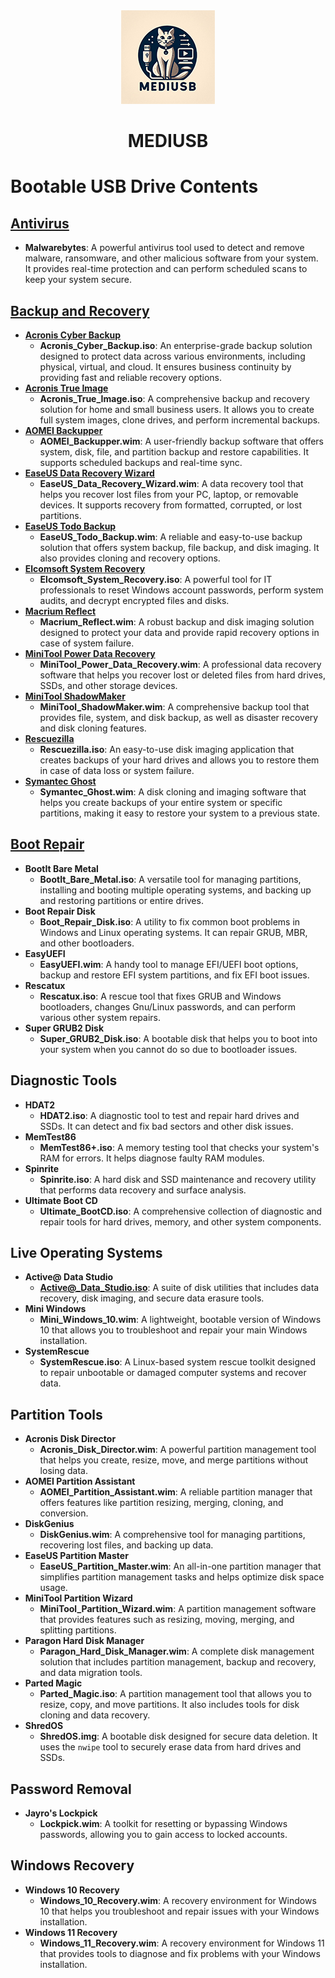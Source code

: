 <div align="center">
	<img src="https://github.com/rhshourav/mediUSB/blob/main/Info.igone.files/img/Logos/logo150x150.png">
</div>
<h1 align="center">MEDIUSB</h1> 

# Bootable USB Drive Contents

## [Antivirus](https://github.com/rhshourav/mediUSB/tree/main/Antivirus/Malwarebytes)
- **Malwarebytes**: A powerful antivirus tool used to detect and remove malware, ransomware, and other malicious software from your system. It provides real-time protection and can perform scheduled scans to keep your system secure.

## [Backup and Recovery](https://github.com/rhshourav/mediUSB/tree/main/Backup_and_Recovery)
- **[Acronis Cyber Backup](https://github.com/rhshourav/mediUSB/tree/main/Backup_and_Recovery/Acronis_Cyber_Backup)**
  - **Acronis_Cyber_Backup.iso**: An enterprise-grade backup solution designed to protect data across various environments, including physical, virtual, and cloud. It ensures business continuity by providing fast and reliable recovery options.
- **[Acronis True Image](https://github.com/rhshourav/mediUSB/tree/main/Backup_and_Recovery/Acronis_True_Image)**
  - **Acronis_True_Image.iso**: A comprehensive backup and recovery solution for home and small business users. It allows you to create full system images, clone drives, and perform incremental backups.
- **[AOMEI Backupper](https://github.com/rhshourav/mediUSB/tree/main/Backup_and_Recovery/AOMEI_Backupper)**
  - **AOMEI_Backupper.wim**: A user-friendly backup software that offers system, disk, file, and partition backup and restore capabilities. It supports scheduled backups and real-time sync.
- **[EaseUS Data Recovery Wizard](https://github.com/rhshourav/mediUSB/tree/main/Backup_and_Recovery/EaseUS_Data_Recovery_Wizard)**
  - **EaseUS_Data_Recovery_Wizard.wim**: A data recovery tool that helps you recover lost files from your PC, laptop, or removable devices. It supports recovery from formatted, corrupted, or lost partitions.
- **[EaseUS Todo Backup](https://github.com/rhshourav/mediUSB/tree/main/Backup_and_Recovery/EaseUS_Todo_Backup)**
  - **EaseUS_Todo_Backup.wim**: A reliable and easy-to-use backup solution that offers system backup, file backup, and disk imaging. It also provides cloning and recovery options.
- **[Elcomsoft System Recovery](https://github.com/rhshourav/mediUSB/tree/main/Backup_and_Recovery/Elcomsoft_System_Recovery)**
  - **Elcomsoft_System_Recovery.iso**: A powerful tool for IT professionals to reset Windows account passwords, perform system audits, and decrypt encrypted files and disks.
- **[Macrium Reflect](https://github.com/rhshourav/mediUSB/tree/main/Backup_and_Recovery/Macrium_Reflect)**
  - **Macrium_Reflect.wim**: A robust backup and disk imaging solution designed to protect your data and provide rapid recovery options in case of system failure.
- **[MiniTool Power Data Recovery](https://github.com/rhshourav/mediUSB/tree/main/Backup_and_Recovery/MiniTool_Power_Data_Recovery)**
  - **MiniTool_Power_Data_Recovery.wim**: A professional data recovery software that helps you recover lost or deleted files from hard drives, SSDs, and other storage devices.
- **[MiniTool ShadowMaker](https://github.com/rhshourav/mediUSB/tree/main/Backup_and_Recovery/MiniTool_ShadowMaker)**
  - **MiniTool_ShadowMaker.wim**: A comprehensive backup tool that provides file, system, and disk backup, as well as disaster recovery and disk cloning features.
- **[Rescuezilla](https://github.com/rhshourav/mediUSB/tree/main/Backup_and_Recovery/Rescuezilla)**
  - **Rescuezilla.iso**: An easy-to-use disk imaging application that creates backups of your hard drives and allows you to restore them in case of data loss or system failure.
- **[Symantec Ghost](https://github.com/rhshourav/mediUSB/tree/main/Backup_and_Recovery/Symantec_Ghost)**
  - **Symantec_Ghost.wim**: A disk cloning and imaging software that helps you create backups of your entire system or specific partitions, making it easy to restore your system to a previous state.

## [Boot Repair](https://github.com/rhshourav/mediUSB/tree/main/Boot_Repair)
- **BootIt Bare Metal**
  - **BootIt_Bare_Metal.iso**: A versatile tool for managing partitions, installing and booting multiple operating systems, and backing up and restoring partitions or entire drives.
- **Boot Repair Disk**
  - **Boot_Repair_Disk.iso**: A utility to fix common boot problems in Windows and Linux operating systems. It can repair GRUB, MBR, and other bootloaders.
- **EasyUEFI**
  - **EasyUEFI.wim**: A handy tool to manage EFI/UEFI boot options, backup and restore EFI system partitions, and fix EFI boot issues.
- **Rescatux**
  - **Rescatux.iso**: A rescue tool that fixes GRUB and Windows bootloaders, changes Gnu/Linux passwords, and can perform various other system repairs.
- **Super GRUB2 Disk**
  - **Super_GRUB2_Disk.iso**: A bootable disk that helps you to boot into your system when you cannot do so due to bootloader issues.

## Diagnostic Tools
- **HDAT2**
  - **HDAT2.iso**: A diagnostic tool to test and repair hard drives and SSDs. It can detect and fix bad sectors and other disk issues.
- **MemTest86**
  - **MemTest86+.iso**: A memory testing tool that checks your system's RAM for errors. It helps diagnose faulty RAM modules.
- **Spinrite**
  - **Spinrite.iso**: A hard disk and SSD maintenance and recovery utility that performs data recovery and surface analysis.
- **Ultimate Boot CD**
  - **Ultimate_BootCD.iso**: A comprehensive collection of diagnostic and repair tools for hard drives, memory, and other system components.

## Live Operating Systems
- **Active@ Data Studio**
  - **Active@_Data_Studio.iso**: A suite of disk utilities that includes data recovery, disk imaging, and secure data erasure tools.
- **Mini Windows**
  - **Mini_Windows_10.wim**: A lightweight, bootable version of Windows 10 that allows you to troubleshoot and repair your main Windows installation.
- **SystemRescue**
  - **SystemRescue.iso**: A Linux-based system rescue toolkit designed to repair unbootable or damaged computer systems and recover data.

## Partition Tools
- **Acronis Disk Director**
  - **Acronis_Disk_Director.wim**: A powerful partition management tool that helps you create, resize, move, and merge partitions without losing data.
- **AOMEI Partition Assistant**
  - **AOMEI_Partition_Assistant.wim**: A reliable partition manager that offers features like partition resizing, merging, cloning, and conversion.
- **DiskGenius**
  - **DiskGenius.wim**: A comprehensive tool for managing partitions, recovering lost files, and backing up data.
- **EaseUS Partition Master**
  - **EaseUS_Partition_Master.wim**: An all-in-one partition manager that simplifies partition management tasks and helps optimize disk space usage.
- **MiniTool Partition Wizard**
  - **MiniTool_Partition_Wizard.wim**: A partition management software that provides features such as resizing, moving, merging, and splitting partitions.
- **Paragon Hard Disk Manager**
  - **Paragon_Hard_Disk_Manager.wim**: A complete disk management solution that includes partition management, backup and recovery, and data migration tools.
- **Parted Magic**
  - **Parted_Magic.iso**: A partition management tool that allows you to resize, copy, and move partitions. It also includes tools for disk cloning and data recovery.
- **ShredOS**
  - **ShredOS.img**: A bootable disk designed for secure data deletion. It uses the `nwipe` tool to securely erase data from hard drives and SSDs.

## Password Removal
- **Jayro's Lockpick**
  - **Lockpick.wim**: A toolkit for resetting or bypassing Windows passwords, allowing you to gain access to locked accounts.

## Windows Recovery
- **Windows 10 Recovery**
  - **Windows_10_Recovery.wim**: A recovery environment for Windows 10 that helps you troubleshoot and repair issues with your Windows installation.
- **Windows 11 Recovery**
  - **Windows_11_Recovery.wim**: A recovery environment for Windows 11 that provides tools to diagnose and fix problems with your Windows installation.
